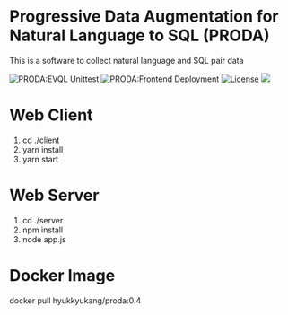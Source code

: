 # Progressive Data Augmentation for Natural Language to SQL (PRODA)

This is a software to collect natural language and SQL pair data

![PRODA:EVQL Unittest](https://github.com/hyukkyukang/proda/actions/workflows/test_EVQL.yml/badge.svg)
![PRODA:Frontend Deployment](https://github.com/hyukkyukang/proda/actions/workflows/main.yml/badge.svg)
[![License](https://img.shields.io/badge/License-Apache%202.0-blue.svg)](https://opensource.org/licenses/Apache-2.0)
[<img src="https://img.shields.io/badge/dockerHub-image-important.svg?logo=Docker">](https://hub.docker.com/repository/docker/hyukkyukang/proda)

# Web Client

1. cd ./client
2. yarn install
3. yarn start

# Web Server

1. cd ./server
2. npm install
3. node app.js

# Docker Image

docker pull hyukkyukang/proda:0.4
